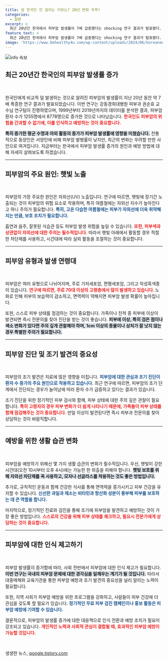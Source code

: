 ```yaml
---
title: 암 한국인 안 걸리는 이유는? 20년 변화 주목!
categories:
  - 질병
excerpt: >
  최근 20년간 한국에서 피부암 발생률이 7배 급증했다는 shocking 연구 결과가 발표됐다. 평균수명 증가와 야외활동 증가가 주요 원인으로 지목되며, 고령층에서 더욱 빈발한다. 피부 건강을 지키기 위한 경각심이 필요하다!
feature_text: >
  최근 20년간 한국에서 피부암 발생률이 7배 급증했다는 shocking 연구 결과가 발표됐다. 평균수명 증가와 야외활동 증가가 주요 원인으로 지목되며, 고령층에서 더욱 빈발한다. 피부 건강을 지키기 위한 경각심이 필요하다!
image: 'https://www.behealthy4u.com/wp-content/uploads/2024/06/koreanews.jpg'
---
```


<p><img src="https://www.behealthy4u.com/wp-content/uploads/2024/06/koreanews.jpg" alt="info 속보" /></p>

<h2 data-ke-size="size26">최근 20년간 한국인의 피부암 발생률 증가</h2>

<p data-ke-size="size16">&nbsp;</p>

<p>한국인에게 비교적 덜 발생하는 것으로 알려진 피부암의 발생률이 지난 20년 동안 약 7배 폭증한 연구 결과가 발표되었습니다. 이번 연구는 강동경희대병원 피부과 권순효 교수님 연구팀이 진행하였으며, 1999년부터 2019년까지의 데이터를 분석한 결과, 피부암 환자 수가 1255명에서 8778명으로 증가한 것으로 나타났습니다. <b><span style="color: #ee2323;">한국인도 피부암의 위험을 간과할 수 없기에, 이를 인식하고 예방하는 것이 중요합니다.</span></b> </p>

<p><b><span style="background-color: #21538527;">특히 증가한 평균 수명과 야외 활동의 증가가 피부암 발생률에 영향을 미쳤습니다.</span></b> 전통적으로 동양인은 서양인에 비해 피부암 발병률이 낮지만, 최근의 변화는 우려할 만한 사안으로 여겨집니다. 지금부터는 한국에서 피부암 발생률 증가의 원인과 예방 방법에 대해 자세히 살펴보도록 하겠습니다.</p>

<hr>

<h2 data-ke-size="size26">피부암의 주요 원인: 햇빛 노출</h2>

<p data-ke-size="size16">&nbsp;</p>

<p>피부암의 가장 주요한 원인은 자외선(UV) 노출입니다. 연구에 따르면, 햇빛에 장기간 노출되는 것이 피부암의 위험 요소로 작용하며, 특히 여름철에는 자외선 지수가 높아진다고 하니 주의가 필요합니다. <b><span style="color: #1a5490;">특히, 고온 다습한 여름철에는 피부가 자외선에 더욱 취약해지는 만큼, 보호 조치가 필요합니다.</span></b> </p>

<p>흡연과 음주, 잘못된 식습관 등도 피부암 발생 위험을 높일 수 있습니다. <b><span style="color: #ee2323;">또한, 피부색과 상관없이 자외선에 대한 주의는 필수적입니다.</span></b> 따라서 햇빛 아래에서 활동할 경우 적절한 차단제를 사용하고, 시간대에 따라 실외 활동을 조절하는 것이 중요합니다.</p>

<hr>

<h2 data-ke-size="size26">피부암 유형과 발생 연령대</h2>

<p data-ke-size="size16">&nbsp;</p>

<p>피부암은 여러 유형으로 나뉘어지며, 주로 기저세포암, 편평세포암, 그리고 악성흑색종이 있습니다. <b><span style="color: #ee2323;">연구에 따르면, 주로 70대 이상의 고령층에서 많이 발생하고 있습니다. </span></b> 노화로 인해 피부의 보습력이 감소하고, 면역력이 약해지면 피부암 발생 확률이 높아집니다. </p>

<p>또한, 스스로 피부 상태를 점검하는 것이 중요합니다. 가족이나 친척 중 피부에 이상이 발견되면 즉시 전문의를 찾아 진단을 받는 것이 좋습니다. <b><span style="background-color: #21538527;">피부에 이상, 특히 검은 점이나 색소 변화가 있다면 주의 깊게 관찰해야 하며, 1cm 이상의 종물이나 상처가 잘 낫지 않는 경우 특별한 주의가 필요합니다.</span></b></p>

<hr>

<h2 data-ke-size="size26">피부암 진단 및 조기 발견의 중요성</h2>

<p data-ke-size="size16">&nbsp;</p>

<p>피부암의 조기 발견은 치료에 많은 영향을 미칩니다. <b><span style="color: #1a5490;">피부암에 대한 관심과 조기 진단이 환자 수 증가의 주요 원인으로 작용하고 있습니다.</span></b> 최근 연구에 따르면, 피부암의 초기 단계에서 진단되는 경우가 늘어남에 따라 환자 수가 급증하고 있다는 결과가 있습니다.</p>

<p>조기 진단을 위한 정기적인 피부 검사와 함께, 피부 상태에 대한 주의 깊은 관찰이 필요합니다. <b><span style="color: #ee2323;">특히 고령자의 경우 피부 변화가 더 쉽게 나타나기 때문에, 가족들이 피부 상태를 함께 점검해주는 것이 중요합니다.</span></b> 만일 이상이 발견된다면 즉시 피부과 전문의를 찾아 상담하는 것이 바람직합니다.</p>

<hr>

<h2 data-ke-size="size26">예방을 위한 생활 습관 변화</h2>

<p data-ke-size="size16">&nbsp;</p>

<p>피부암을 예방하기 위해선 몇 가지 생활 습관의 변화가 필수적입니다. 우선, 햇빛이 강한 시간대(오전 10시부터 오후 4시)에는 가능한 한 외출을 피해야 합니다. <b><span style="background-color: #21538527;">햇빛 보호를 위해 자외선 차단제를 꼭 사용하고, 모자나 선글라스를 착용하는 것도 좋은 방법입니다.</span></b></p>

<p>추가로, 규칙적인 운동과 함께 건강한 식사를 통해 면역력을 증가시키고 피부 건강을 유지할 수 있습니다. <b><span style="color: #1a5490;">신선한 과일과 채소는 비타민과 항산화 성분이 풍부해 피부를 보호하는 데 큰 역할을 합니다.</span></b> </p>

<p>마지막으로, 정기적인 진료와 검진을 통해 조기에 피부암을 발견하고 예방하는 것이 가장 좋은 방법입니다. <b><span style="color: #ee2323;">스스로의 건강을 위해 피부 상태를 체크하고, 필요시 전문가에게 상담하는 것이 중요합니다.</span></b></p>

<hr>

<h2 data-ke-size="size26">피부암에 대한 인식 제고하기</h2>

<p data-ke-size="size16">&nbsp;</p>

<p>피부암 발생률이 증가함에 따라, 사회 전반에서 피부암에 대한 인식 제고가 필요합니다. <b><span style="background-color: #21538527;">이번 연구는 국내의 피부암 문제에 대한 경각심을 일깨우는 계기가 될 것입니다.</span></b> 따라서 대중매체와 교육기관을 통한 피부암 예방과 조기 발견의 중요성을 널리 알리는 노력이 필요합니다.</p>

<p>또한, 지역 사회가 피부암 예방을 위한 프로그램을 강화하고, 사람들이 피부 건강에 더 관심을 갖도록 할 필요가 있습니다. <b><span style="color: #1a5490;">정기적인 무료 피부 검진 캠페인이나 홍보 활동은 피부암 예방에 기여할 수 있습니다.</span></b> </p>

<p>결론적으로, 피부암의 발생률 증가에 대한 대응책으로 인식 전환과 예방 조치가 필요미 강조되고 있습니다. <b><span style="color: #ee2323;">개인적인 노력과 사회적 관심이 결합될 때, 효과적인 피부암 예방이 가능할 것입니다.</span></b> </p>

<p data-ke-size="size16">&nbsp;</p>
생생한 뉴스, <a href="https://qoogle.tistory.com" rel="dofollow">qoogle.tistory.com</a>


